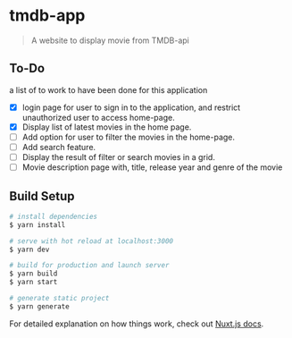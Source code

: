 # tmdb-app

> A website to display movie from TMDB-api

## To-Do

a list of to work to have been done for this application

- [x] login page for user to sign in to the application, and restrict unauthorized user to access home-page.
- [x] Display list of latest movies in the home page.
- [ ] Add option for user to filter the movies in the home-page.
- [ ] Add search feature.
- [ ] Display the result of filter or search movies in a grid.
- [ ] Movie description page with, title, release year and genre of the movie

## Build Setup

```bash
# install dependencies
$ yarn install

# serve with hot reload at localhost:3000
$ yarn dev

# build for production and launch server
$ yarn build
$ yarn start

# generate static project
$ yarn generate
```

For detailed explanation on how things work, check out [Nuxt.js docs](https://nuxtjs.org).
